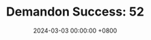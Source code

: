 ---
title: "Demandon Success: 52"
date: 2024-03-03 00:00:00 +0800
categories: [Blogging]
tag: [Blogging]
image: https://pbs.twimg.com/media/GHK4KwgXwAAK2OZ?format=jpg&name=large
---